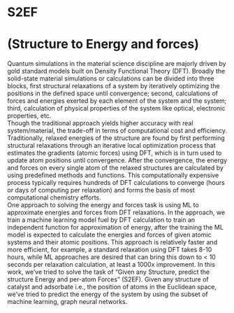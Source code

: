 # S2EF
# (Structure to Energy and forces)
Quantum simulations in the material science discipline are majorly driven by gold
standard models built on Density Functional Theory (DFT). Broadly the solid-state material
simulations or calculations can be divided into three blocks, first structural relaxations of a
system by iteratively optimizing the positions in the defined space until convergence; second,
calculations of forces and energies exerted by each element of the system and the system; third,
calculation of physical properties of the system like optical, electronic properties, etc.\
Though the traditional approach yields higher accuracy with real system/material, the
trade-off in terms of computational cost and efficiency. Traditionally, relaxed energies of the
structure are found by first performing structural relaxations through an iterative local
optimization process that estimates the gradients (atomic forces) using DFT, which is in turn
used to update atom positions until convergence. After the convergence, the energy and forces
on every single atom of the relaxed structures are calculated by using predefined methods and
functions. This computationally expensive process typically requires hundreds of DFT
calculations to converge (hours or days of computing per relaxation) and forms the basis of
most computational chemistry efforts.\
One approach to solving the energy and forces task is using ML to approximate energies
and forces from DFT relaxations. In the approach, we train a machine learning model fuel by
DFT calculation to train an independent function for approximation of energy, after the training
the ML model is expected to calculate the energies and forces of given atomic systems and
their atomic positions. This approach is relatively faster and more efficient, for example, a
standard relaxation using DFT takes 8-10 hours, while ML approaches are desired that can
bring this down to < 10 seconds per relaxation calculation, at least a 1000x improvement.
In this work, we’ve tried to solve the task of “Given any Structure, predict the structure
Energy and per-atom Forces” (S2EF). Given any structure of catalyst and adsorbate i.e., the
position of atoms in the Euclidean space, we’ve tried to predict the energy of the system by
using the subset of machine learning, graph neural networks.
